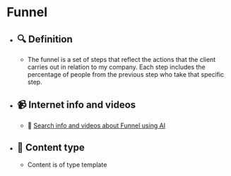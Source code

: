 # Funnel
- ## 🔍 Definition
  - The funnel is a set of steps that reflect the actions that the client carries out in relation to my company. Each step includes the percentage of people from the previous step who take that specific step.
- ## 📹 Internet info and videos
  - 🤖 [Search info and videos about Funnel using AI](https://www.perplexity.ai/search?q=videos+about+Funnel:+The+funnel+is+a+set+of+steps+that+reflect+the+actions+that+the+customer+takes+in+relation+to+my+company.+Each+step+includes+the+percentage+of+people+from+the+previous+step+who+take+that+specific+step.
)
- ## 📰 Content type 
  - Content is of type template
